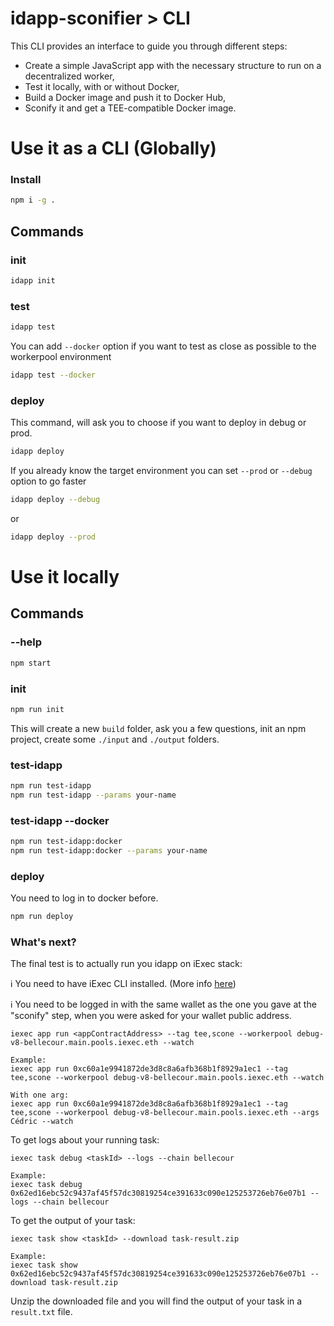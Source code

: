 # idapp-sconifier > CLI

This CLI provides an interface to guide you through different steps:

- Create a simple JavaScript app with the necessary structure to run on a
  decentralized worker,
- Test it locally, with or without Docker,
- Build a Docker image and push it to Docker Hub,
- Sconify it and get a TEE-compatible Docker image.

# Use it as a CLI (Globally)

### Install

```bash
npm i -g .
```

## Commands

### init

```bash
idapp init
```

### test

```bash
idapp test
```

You can add `--docker` option if you want to test as close as possible to the
workerpool environment

```bash
idapp test --docker
```

### deploy

This command, will ask you to choose if you want to deploy in debug or prod.

```bash
idapp deploy
```

If you already know the target environment you can set `--prod` or `--debug`
option to go faster

```bash
idapp deploy --debug
```

or

```bash
idapp deploy --prod
```

# Use it locally

## Commands

### --help

```bash
npm start
```

### init

```bash
npm run init
```

This will create a new `build` folder, ask you a few questions, init an npm
project, create some `./input` and `./output` folders.

### test-idapp

```bash
npm run test-idapp
npm run test-idapp --params your-name
```

### test-idapp --docker

```bash
npm run test-idapp:docker
npm run test-idapp:docker --params your-name
```

### deploy

You need to log in to docker before.

```bash
npm run deploy
```

### What's next?

The final test is to actually run you idapp on iExec stack:

ℹ️ You need to have iExec CLI installed. (More info
[here](https://protocol.docs.iex.ec/for-developers/quick-start-for-developers#install-the-iexec-sdk))

ℹ️ You need to be logged in with the same wallet as the one you gave at the
"sconify" step, when you were asked for your wallet public address.

```
iexec app run <appContractAddress> --tag tee,scone --workerpool debug-v8-bellecour.main.pools.iexec.eth --watch

Example:
iexec app run 0xc60a1e9941872de3d8c8a6afb368b1f8929a1ec1 --tag tee,scone --workerpool debug-v8-bellecour.main.pools.iexec.eth --watch

With one arg:
iexec app run 0xc60a1e9941872de3d8c8a6afb368b1f8929a1ec1 --tag tee,scone --workerpool debug-v8-bellecour.main.pools.iexec.eth --args Cédric --watch
```

To get logs about your running task:

```
iexec task debug <taskId> --logs --chain bellecour

Example:
iexec task debug 0x62ed16ebc52c9437af45f57dc30819254ce391633c090e125253726eb76e07b1 --logs --chain bellecour
```

To get the output of your task:

```
iexec task show <taskId> --download task-result.zip

Example:
iexec task show 0x62ed16ebc52c9437af45f57dc30819254ce391633c090e125253726eb76e07b1 --download task-result.zip
```

Unzip the downloaded file and you will find the output of your task in a
`result.txt` file.
